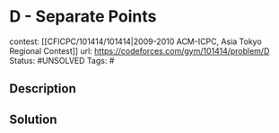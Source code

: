 # D - Separate Points

contest: [[CFICPC/101414/101414|2009-2010 ACM-ICPC, Asia Tokyo Regional Contest]]
url: https://codeforces.com/gym/101414/problem/D
Status: #UNSOLVED
Tags: #

## Description

## Solution

